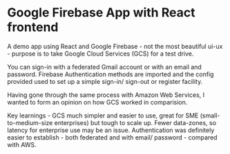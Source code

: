 # Google Firebase App with React frontend

A demo app using React and Google Firebase - not the most beautiful ui-ux - purpose is to take Google Cloud Services (GCS) for a test drive.

You can sign-in with a federated Gmail account or with an email and password. Firebase Authentication methods are imported and the config provided used to set up a simple sign-in/ sign-out or register facility.

Having gone through the same process with Amazon Web Services, I wanted to form an opinion on how GCS worked in comparision.

Key learnings - GCS much simpler and easier to use, great for SME (small-to-medium-size enterprises) but tough to scale up. Fewer data-zones, so latency for enterprise use may be an issue. Authentication was definitely easier to establish - both federated and with email/ password - compared with AWS.
